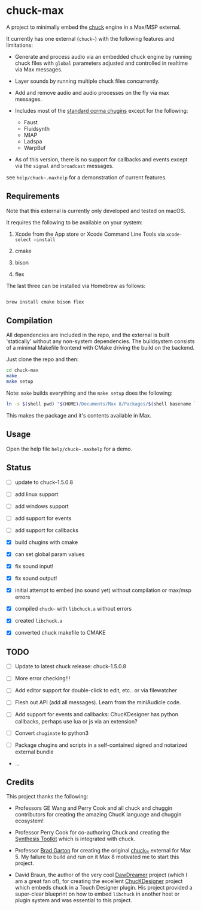 # chuck-max

A project to minimally embed the [chuck](https://chuck.stanford.edu) engine in a Max/MSP external.

It currently has one external (`chuck~`) with the following features and limitations:

- Generate and process audio via an embedded chuck engine by running chuck files with `global` parameters adjusted and controlled in realtime via Max messages.

- Layer sounds by running multiple chuck files concurrently.

- Add and remove audio and audio processes on the fly via max messages.

- Includes most of the [standard ccrma chugins](https://github.com/ccrma/chugins) except for the following: 

	- Faust
	- Fluidsynth
	- MIAP
	- Ladspa
	- WarpBuf

- As of this version, there is no support for callbacks and events except via the `signal` and `broadcast` messages.

see `help/chuck~.maxhelp` for a demonstration of current features.

## Requirements

Note that this external is currently only developed and tested on macOS.

It requires the following to be available on your system:

1. Xcode from the App store or Xcode Command Line Tools via `xcode-select –install`

2. cmake

3. bison

4. flex

The last three can be installed via Homebrew as follows:

```bash

brew install cmake bison flex

```


## Compilation

All dependencies are included in the repo, and the external is built 'statically' without any non-system dependencies.
The buildsystem consists of a minimal Makefile frontend with CMake driving the build on the backend.

Just clone the repo and then:

```bash
cd chuck-max
make
make setup
```

Note: `make` builds everything and the `make setup` does the following:

```bash
ln -s $(shell pwd) "$(HOME)/Documents/Max 8/Packages/$(shell basename `pwd`)"
```

This makes the package and it's contents available in Max.


## Usage

Open the help file `help/chuck~.maxhelp` for a demo.


## Status

- [ ] update to chuck-1.5.0.8
- [ ] add linux support
- [ ] add windows support
- [ ] add support for events
- [ ] add support for callbacks
- [x] build chugins with cmake
- [x] can set global param values
- [x] fix sound input!
- [x] fix sound output!
- [x] initial attempt to embed (no sound yet) without compilation or max/msp errors
- [x] compiled `chuck~` with `libchuck.a` without errors
- [x] created `libchuck.a`
- [x] converted chuck makefile to CMAKE


## TODO

- [ ] Update to latest chuck release: chuck-1.5.0.8
      
- [ ] More error checking!!! 

- [ ] Add editor support for double-click to edit, etc.. or via filewatcher

- [ ] Flesh out API (add all messages). Learn from the miniAudicle code.

- [ ] Add support for events and callbacks: ChucKDesigner has python callbacks, perhaps use lua or js via an extension?

- [ ] Convert `chuginate` to python3

- [ ] Package chugins and scripts in a self-contained signed and notarized external bundle

- ...


## Credits

This project thanks the following:

- Professors GE Wang and Perry Cook and all chuck and chuggin contributors for creating the amazing ChucK language and chuggin ecosystem!

- Professor Perry Cook for co-authoring Chuck and creating the [Synthesis Toolkit](https://github.com/thestk/stk) which is integrated with chuck.

- Professor [Brad Garton](http://sites.music.columbia.edu/brad) for creating the original [chuck~](http://sites.music.columbia.edu/brad/chuck~) external for Max 5. My failure to build and run on it Max 8 motivated me to start this project.

- David Braun, the author of the very cool [DawDreamer](https://github.com/DBraun/DawDreamer) project (which I am a great fan of), for creating the excellent [ChucKDesigner](https://github.com/DBraun/ChucKDesigner) project which embeds chuck in a Touch Designer plugin. His project provided a super-clear blueprint on how to embed `libchuck` in another host or plugin system and was essential to this project.

